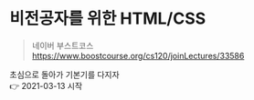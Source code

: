 # 비전공자를 위한 HTML/CSS

> 네이버 부스트코스<br><https://www.boostcourse.org/cs120/joinLectures/33586>

초심으로 돌아가 기본기를 다지자<br>
👉 2021-03-13 시작
